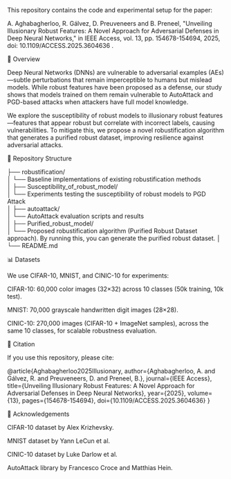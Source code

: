This repository contains the code and experimental setup for the paper:

A. Aghabagherloo, R. Gálvez, D. Preuveneers and B. Preneel, "Unveiling Illusionary Robust Features: A Novel Approach for Adversarial Defenses in Deep Neural Networks," in IEEE Access, vol. 13, pp. 154678-154694, 2025, doi: 10.1109/ACCESS.2025.3604636
.

📌 Overview

Deep Neural Networks (DNNs) are vulnerable to adversarial examples (AEs)—subtle perturbations that remain imperceptible to humans but mislead models.
While robust features have been proposed as a defense, our study shows that models trained on them remain vulnerable to AutoAttack and PGD-based attacks when attackers have full model knowledge.

We explore the susceptibility of robust models to illusionary robust features—features that appear robust but correlate with incorrect labels, causing vulnerabilities.
To mitigate this, we propose a novel robustification algorithm that generates a purified robust dataset, improving resilience against adversarial attacks.

📂 Repository Structure

├── robustification/  
│   └── Baseline implementations of existing robustification methods  
│
├── Susceptibility_of_robust_model/  
│   └── Experiments testing the susceptibility of robust models to PGD Attack  
│
├── autoattack/  
│   └── AutoAttack evaluation scripts and results  
│
├── Purified_robust_model/  
│   └── Proposed robustification algorithm (Purified Robust Dataset approach). By running this, you can generate the purified robust dataset. 
│
└── README.md  

📊 Datasets

We use CIFAR-10, MNIST, and CINIC-10 for experiments:

CIFAR-10: 60,000 color images (32×32) across 10 classes (50k training, 10k test).

MNIST: 70,000 grayscale handwritten digit images (28×28).

CINIC-10: 270,000 images (CIFAR-10 + ImageNet samples), across the same 10 classes, for scalable robustness evaluation.

📑 Citation

If you use this repository, please cite:

@article{Aghabagherloo2025Illusionary,
  author={Aghabagherloo, A. and Gálvez, R. and Preuveneers, D. and Preneel, B.},
  journal={IEEE Access}, 
  title={Unveiling Illusionary Robust Features: A Novel Approach for Adversarial Defenses in Deep Neural Networks}, 
  year={2025},
  volume={13},
  pages={154678-154694},
  doi={10.1109/ACCESS.2025.3604636}
}

🙌 Acknowledgements

CIFAR-10 dataset by Alex Krizhevsky.

MNIST dataset by Yann LeCun et al.

CINIC-10 dataset by Luke Darlow et al.

AutoAttack library by Francesco Croce and Matthias Hein.
